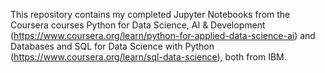 This repository contains my completed Jupyter Notebooks from the Coursera courses Python for Data Science, AI & Development (https://www.coursera.org/learn/python-for-applied-data-science-ai) and Databases and SQL for Data Science with Python (https://www.coursera.org/learn/sql-data-science), both from IBM. 

